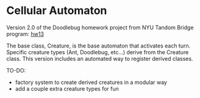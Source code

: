 # Cellular Automaton
Version 2.0 of the Doodlebug homework project from NYU Tandom Bridge program: [hw13](https://github.com/michaelweberjr/TandomBridge/blob/main/mw4732_hw13.cpp)

The base class, Creature, is the base automaton that activates each turn. Specific creature types (Ant, Doodlebug, etc...) derive from the Creature class. This version includes an automated way to register derived classes.

TO-DO: 
* factory system to create derived creatures in a modular way
* add a couple extra creature types for fun
